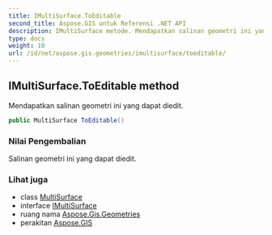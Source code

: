 ```yaml
---
title: IMultiSurface.ToEditable
second_title: Aspose.GIS untuk Referensi .NET API
description: IMultiSurface metode. Mendapatkan salinan geometri ini yang dapat diedit.
type: docs
weight: 10
url: /id/net/aspose.gis.geometries/imultisurface/toeditable/
---
```

## IMultiSurface.ToEditable method

Mendapatkan salinan geometri ini yang dapat diedit.

```csharp
public MultiSurface ToEditable()
```

### Nilai Pengembalian

Salinan geometri ini yang dapat diedit.

### Lihat juga

* class [MultiSurface](../../multisurface/)
* interface [IMultiSurface](../)
* ruang nama [Aspose.Gis.Geometries](../../imultisurface/)
* perakitan [Aspose.GIS](../../../)


